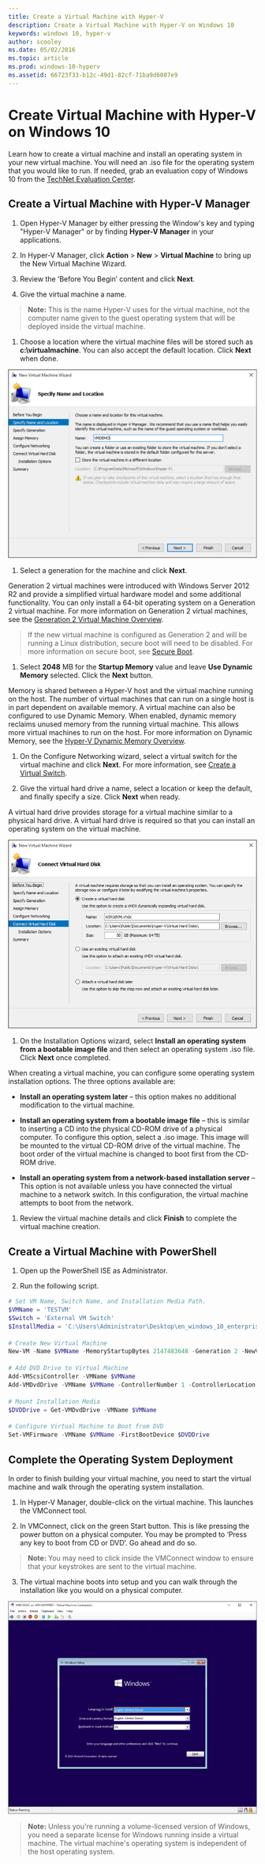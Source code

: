 ```yaml
---
title: Create a Virtual Machine with Hyper-V
description: Create a Virtual Machine with Hyper-V on Windows 10
keywords: windows 10, hyper-v
author: scooley
ms.date: 05/02/2016
ms.topic: article
ms.prod: windows-10-hyperv
ms.assetid: 66723f33-b12c-49d1-82cf-71ba9d6087e9
---
```


# Create Virtual Machine with Hyper-V on Windows 10

Learn how to create a virtual machine and install an operating system in your new virtual machine.  You will need an .iso file for the operating system that you would like to run. If needed, grab an evaluation copy of Windows 10 from the [TechNet Evaluation Center](http://www.microsoft.com/en-us/evalcenter/).

## Create a Virtual Machine with Hyper-V Manager

1. Open Hyper-V Manager by either pressing the Window's key and typing "Hyper-V Manager" or by finding **Hyper-V Manager** in your applications.

1. In Hyper-V Manager, click **Action** > **New** > **Virtual Machine** to bring up the New Virtual Machine Wizard.

1. Review the ‘Before You Begin’ content and click **Next**.

1. Give the virtual machine a name.
  > **Note:** This is the name Hyper-V uses for the virtual machine, not the computer name given to the guest operating system that will be deployed inside the virtual machine.

1. Choose a location where the virtual machine files will be stored such as **c:\virtualmachine**. You can also accept the default location. Click **Next** when done.
	
  ![](media/new_vm_upd.png)

1. Select a generation for the machine and click **Next**.  

  Generation 2 virtual machines were introduced with Windows Server 2012 R2 and provide a simplified virtual hardware model and some additional functionality. You can only install a 64-bit operating system on a Generation 2 virtual machine. For more information on Generation 2 virtual machines, see the [Generation 2 Virtual Machine Overview](https://technet.microsoft.com/en-us/library/dn282285.aspx).
  
  > If the new virtual machine is configured as Generation 2 and will be running a Linux distribution, secure boot will need to be disabled. For more information on secure boot, see [Secure Boot](https://technet.microsoft.com/en-us/library/dn486875.aspx).

1. Select **2048** MB for the **Startup Memory** value and leave **Use Dynamic Memory** selected. Click the **Next** button.

  Memory is shared between a Hyper-V host and the virtual machine running on the host. The number of virtual machines that can run on a single host is in part dependent on available memory. A virtual machine can also be configured to use Dynamic Memory. When enabled, dynamic memory reclaims unused memory from the running virtual machine. This allows more virtual machines to run on the host. For more information on Dynamic Memory, see the [Hyper-V Dynamic Memory Overview](https://technet.microsoft.com/en-us/library/hh831766.aspx).

1. On the Configure Networking wizard, select a virtual switch for the virtual machine and click **Next**. For more information, see [Create a Virtual Switch](connect-to-network.md).

1. Give the virtual hard drive a name, select a location or keep the default, and finally specify a size. Click **Next** when ready.

  A virtual hard drive provides storage for a virtual machine similar to a physical hard drive. A virtual hard drive is required so that you can install an operating system on the virtual machine.
  
  ![](media/new_vhd_upd.png)

1. On the Installation Options wizard, select **Install an operating system from a bootable image file** and then select an operating system .iso file. Click **Next** once completed.

  When creating a virtual machine, you can configure some operating system installation options. The three options available are:

  * **Install an operating system later** – this option makes no additional modification to the virtual machine.

  * **Install an operating system from a bootable image file** – this is similar to inserting a CD into the physical CD-ROM drive of a physical computer. To configure this option, select a .iso image. This image will be mounted to the virtual CD-ROM drive of the virtual machine. The boot order of the virtual machine is changed to boot first from the CD-ROM drive.

  * **Install an operating system from a network-based installation server** – This option is not available unless you have connected the virtual machine to a network switch. In this configuration, the virtual machine attempts to boot from the network.

1. Review the virtual machine details and click **Finish** to complete the virtual machine creation.

## Create a Virtual Machine with PowerShell

1. Open up the PowerShell ISE as Administrator.

2. Run the following script.

  ``` powershell
  # Set VM Name, Switch Name, and Installation Media Path.
  $VMName = 'TESTVM'
  $Switch = 'External VM Switch'
  $InstallMedia = 'C:\Users\Administrator\Desktop\en_windows_10_enterprise_x64_dvd_6851151.iso'

  # Create New Virtual Machine
  New-VM -Name $VMName -MemoryStartupBytes 2147483648 -Generation 2 -NewVHDPath "D:\Virtual Machines\$VMName\$VMName.vhdx" -NewVHDSizeBytes 53687091200 -Path "D:\Virtual Machines\$VMName" -SwitchName $Switch

  # Add DVD Drive to Virtual Machine
  Add-VMScsiController -VMName $VMName
  Add-VMDvdDrive -VMName $VMName -ControllerNumber 1 -ControllerLocation 0 -Path $InstallMedia

  # Mount Installation Media
  $DVDDrive = Get-VMDvdDrive -VMName $VMName

  # Configure Virtual Machine to Boot from DVD
  Set-VMFirmware -VMName $VMName -FirstBootDevice $DVDDrive
  ```

## Complete the Operating System Deployment

In order to finish building your virtual machine, you need to start the virtual machine and walk through the operating system installation.

1. In Hyper-V Manager, double-click on the virtual machine. This launches the VMConnect tool.

2. In VMConnect, click on the green Start button. This is like pressing the power button on a physical computer. You may be prompted to ‘Press any key to boot from CD or DVD’. Go ahead and do so.

  > **Note:** You may need to click inside the VMConnect window to ensure that your keystrokes are sent to the virtual machine.

3. The virtual machine boots into setup and you can walk through the installation like you would on a physical computer.

  ![](media/OSDeploy_upd.png) 

  > **Note:** Unless you're running a volume-licensed version of Windows, you need a separate license for Windows running inside a virtual machine. The virtual machine's operating system is independent of the host operating system.

